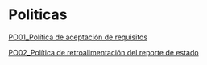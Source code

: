 # Politicas

[PO01_Política de aceptación de requisitos ](Politicas%20d2cd71f3c48c456e9a38a16b2508b6b9/PO01_Poli%CC%81tica%20de%20aceptacio%CC%81n%20de%20requisitos%20a7a71ac2e2af4e368174c668c798531e.md)

[PO02_Política de retroalimentación del reporte de estado](Politicas%20d2cd71f3c48c456e9a38a16b2508b6b9/PO02_Poli%CC%81tica%20de%20retroalimentacio%CC%81n%20del%20reporte%20d%20b4d2c30e9fef4ac4867fe7d63ac4e915.md)